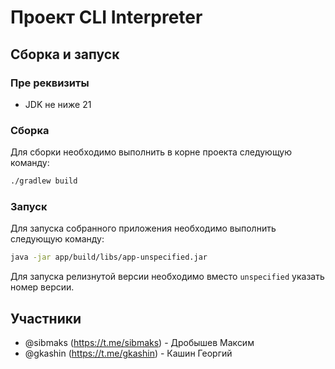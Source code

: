 # Проект CLI Interpreter

## Сборка и запуск

### Пре реквизиты

* JDK не ниже 21

### Сборка

Для сборки необходимо выполнить в корне проекта следующую команду:

```bash
./gradlew build
```

### Запуск

Для запуска собранного приложения необходимо выполнить следующую команду:

```bash
java -jar app/build/libs/app-unspecified.jar 
```

Для запуска релизнутой версии необходимо вместо `unspecified` указать номер версии.

## Участники

* @sibmaks (https://t.me/sibmaks) - Дробышев Максим
* @gkashin (https://t.me/gkashin) - Кашин Георгий